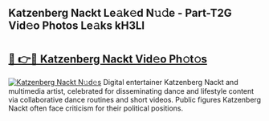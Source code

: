 ## Katzenberg Nackt Le𝚊k𝚎d N𝚞𝚍e - Part-T2G Vid𝚎o Photos Le𝚊ks kH3LI

# <h2><a href="http://fb2mait.evod.top/?m=Katzenberg+Nackt">🔗 👉🔴 Katzenberg Nackt Vid𝚎o Ph𝚘t𝚘s</a></h2>

[![Katzenberg Nackt N𝚞d𝚎s](https://i.imgur.com/8V9OHl7.gif)](http://fb2mait.evod.top/?m=Katzenberg+Nackt)
Digital entertainer Katzenberg Nackt and multimedia artist, celebrated for disseminating dance and lifestyle content via collaborative dance routines and short videos. Public figures Katzenberg Nackt often face criticism for their political positions. 
